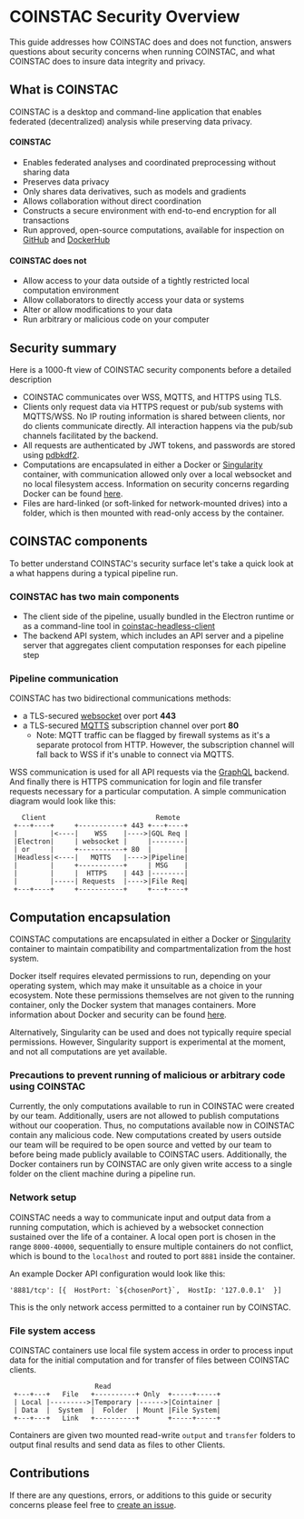 # COINSTAC Security Overview

This guide addresses how COINSTAC does and does not function, answers questions about security concerns when running COINSTAC, and what COINSTAC does to insure data integrity and privacy.

## What is COINSTAC

COINSTAC is a desktop and command-line application that enables federated (decentralized) analysis while preserving data privacy.

#### COINSTAC
* Enables federated analyses and coordinated preprocessing without sharing data
* Preserves data privacy
* Only shares data derivatives, such as models and gradients
* Allows collaboration without direct coordination 
* Constructs a secure environment with end-to-end encryption for all transactions
* Run approved, open-source computations, available for inspection on [GitHub](https://github.com/trendscenter) and [DockerHub](https://hub.docker.com/u/coinstacteam)

#### COINSTAC **does not**
* Allow access to your data outside of a tightly restricted local computation environment
* Allow collaborators to directly access your data or systems
* Alter or allow modifications to your data
* Run arbitrary or malicious code on your computer

## Security summary
Here is a 1000-ft view of COINSTAC security components before a detailed description
* COINSTAC communicates over WSS, MQTTS, and HTTPS using TLS.
* Clients only request data via HTTPS request or pub/sub systems with MQTTS/WSS. No IP routing information is shared between clients, nor do clients communicate directly. All interaction happens via the pub/sub channels facilitated by the backend.
* All requests are authenticated by JWT tokens, and passwords are stored using [pdbkdf2](https://nodejs.org/api/crypto.html#crypto_crypto_pbkdf2_password_salt_iterations_keylen_digest_callback).
* Computations are encapsulated in either a Docker or [Singularity](https://sylabs.io/singularity/) container, with communication allowed only over a local websocket and no local filesystem access. Information on security concerns regarding Docker can be found [here](https://docs.docker.com/engine/security/).
* Files are hard-linked (or soft-linked for network-mounted drives) into a folder, which is then mounted with read-only access by the container.

## COINSTAC components
To better understand COINSTAC's security surface let's take a quick look at a what happens during a typical pipeline run.

### COINSTAC has two main components
* The client side of the pipeline, usually bundled in the Electron runtime or as a command-line tool in [coinstac-headless-client](packages/coinstac-headless-client/)
* The backend API system, which includes an API server and a pipeline server that aggregates client computation responses for each pipeline step

### Pipeline communication
COINSTAC has two bidirectional communications methods: 
* a TLS-secured [websocket](https://en.wikipedia.org/wiki/WebSocket) over port **443**
* a TLS-secured [MQTTS](https://en.wikipedia.org/wiki/MQTT) subscription channel over port **80**
	* Note: MQTT traffic can be flagged by firewall systems as it's a separate protocol from HTTP. However, the subscription channel will fall back to WSS if it's unable to connect via MQTTS.

WSS communication is used for all API requests via the [GraphQL](https://graphql.org/) backend. And finally there is HTTPS communication for login and file transfer requests necessary for a particular computation. A simple communication diagram would look like this:
 ```
    Client                           Remote
  +---+----+     +-----------+ 443 +---+----+
  |        |<----|    WSS    |---->|GQL Req |
  |Electron|     | websocket |     |--------|
  | or     |     +-----------+ 80  |        |
  |Headless|<----|   MQTTS   |---->|Pipeline|
  |        |     +-----------+     | MSG    |
  |        |     |  HTTPS    | 443 |--------|
  |        |-----| Requests  |---->|File Req|
  +---+----+     +-----------+     +---+----+
  ```


## Computation encapsulation
COINSTAC computations are encapsulated in either a Docker or [Singularity](https://sylabs.io/singularity/) container to maintain compatibility and compartmentalization from the host system.

Docker itself requires elevated permissions to run, depending on your operating system, which may make it unsuitable as a choice in your ecosystem. Note these permissions themselves are not given to the running container, only the Docker system that manages containers. More information about Docker and security can be found [here](https://docs.docker.com/engine/security/).

Alternatively, Singularity can be used and does not typically require special permissions. However, Singularity support is experimental at the moment, and not all computations are yet available.

### Precautions to prevent running of malicious or arbitrary code using COINSTAC
Currently, the only computations available to run in COINSTAC were created by our team. Additionally, users are not allowed to publish computations without our cooperation. Thus, no computations available now in COINSTAC contain any malicious code. New computations created by users outside our team will be required to be open source and vetted by our team to before being made publicly available to COINSTAC users. Additionally, the Docker containers run by COINSTAC are only given write access to a single folder on the client machine during a pipeline run. 

### Network setup
COINSTAC needs a way to communicate input and output data from a running computation, which is achieved by a websocket connection sustained over the life of a container. A local open port is chosen in the range `8000-40000`, sequentially to ensure multiple containers do not conflict, which is bound to the `localhost` and routed to port `8881` inside the container.

An example Docker API configuration would look like this:
```
'8881/tcp': [{  HostPort: `${chosenPort}`,  HostIp: '127.0.0.1'  }]
```
This is the only network access permitted to a container run by COINSTAC.

### File system access
COINSTAC containers use local file system access in order to process input data for the initial computation and for transfer of files between COINSTAC clients.

 ```
	     			  Read
  +---+---+   File   +----------+ Only  +-----+-----+
  | Local |--------->|Temporary |------>|Cointainer |
  | Data  |  System  |  Folder  | Mount |File System|
  +---+---+   Link   +----------+       +-----+-----+
```

Containers are given two mounted read-write `output` and `transfer` folders to output final results and send data as files to other Clients.

## Contributions
If there are any questions, errors, or additions to this guide or security concerns please feel free to [create an issue](https://github.com/trendscenter/coinstac/issues).
